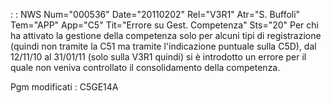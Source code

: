  :  : NWS Num="000536" Date="20110202" Rel="V3R1" Atr="S. Buffoli" Tem="APP" App="C5" Tit="Errore su Gest. Competenza" Sts="20"
Per chi ha attivato la gestione della competenza solo per alcuni tipi di registrazione (quindi non tramite la C51 ma tramite l'indicazione puntuale sulla C5D), dal 12/11/10 al 31/01/11 (solo sulla V3R1 quindi) si è introdotto un errore per il quale non veniva controllato il consolidamento
della competenza.

Pgm modificati :  C5GE14A
